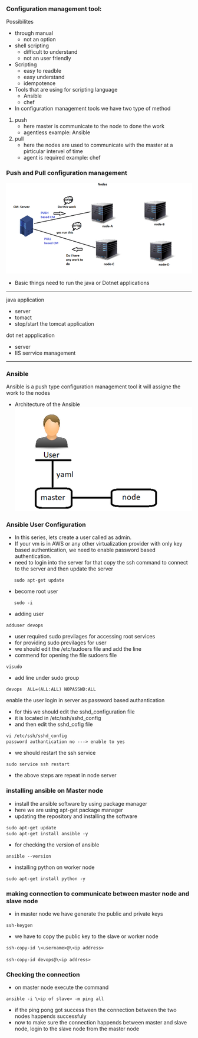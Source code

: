 ### Configuration management tool:
Possibilites
* through manual 
    - not an option
* shell scripting
    - difficult to understand
    - not an user friendly
* Scripting
    - easy to readble
    - easy understand
    - idempotence
* Tools that are using for scripting language
    - Ansible
    - chef  
* In configuration management tools we have two type of method
1. push
   * here master is communicate to the node to done the work
   * agentless
   example: Ansible
2. pull
    * here the nodes are used to communicate with the master at a pirticular intervel of time
    * agent is required
    example: chef

### Push and Pull configuration management
 ![Preview](ansible2.png)
* Basic things need to run the java or Dotnet applications
-----
java application
* server 
* tomact 
* stop/start the tomcat application

dot net appplication
* server
* IIS serrvice management
------

### Ansible
Ansible is a push type configuration management tool
it will assigne the work to the nodes
* Architecture of the Ansible
![Preview](ansible1.png)

### Ansible User Configuration
* In this series, lets create a user called as admin.
* If your vm is in AWS or any other virtualization provider with only key based authentication, we need to enable password based authentication.
* need to login into the server for that copy the ssh command to connect to the server and then update the server

```
   sudo apt-get update
```

* become root user
```
   sudo -i
```
* adding user
```
adduser devops
```
* user required sudo previlages for accessing root services
* for providing sudo previlages for user 
* we should edit the /etc/sudoers file and add the line 
* commend for opening the file sudoers file
```
visudo
```
* add line under sudo group
```
devops  ALL=(ALL:ALL) NOPASSWD:ALL
```
enable the user login in server as password based authantication
* for this we should edit the sshd_configuration file 
* it is located in /etc/ssh/sshd_config
* and then edit the sshd_cofig file  
```
vi /etc/ssh/sshd_config
password authantication no ---> enable to yes
```
* we should restart the ssh service
```
sudo service ssh restart
```
* the above steps are repeat in node server
### installing ansible on Master node
* install the ansible software by using package manager 
* here we are using apt-get package manager
* updating the repository and installing the software
``` 
sudo apt-get update
sudo apt-get install ansible -y
```
* for checking the version of ansible 
```
ansible --version
```
* installing python on worker node
```
sudo apt-get install python -y
```
### making connection to communicate between master node and slave node
* in master node we have generate the public and private keys 
```
ssh-keygen

```

* we have to copy the public key to the slave or worker node 
```
ssh-copy-id \<username>@\<ip address>

ssh-copy-id devops@\<ip address>
```
### Checking the connection
* on master node execute the command 
```
ansible -i \<ip of slave> -m ping all

```
* if the ping pong got success then the connection between the two nodes happends successfuly 
* now to make sure the connection happends between master and slave node, login to the slave node from the master node 


